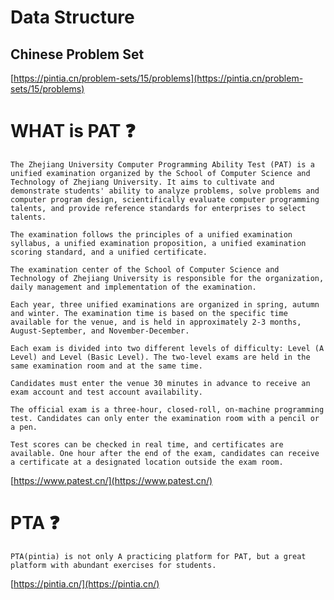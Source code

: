 Data Structure
====
Chinese Problem Set
----
[https://pintia.cn/problem-sets/15/problems](https://pintia.cn/problem-sets/15/problems)<br />

#  WHAT is  PAT ❓
  
    The Zhejiang University Computer Programming Ability Test (PAT) is a unified examination organized by the School of Computer Science and Technology of Zhejiang University. It aims to cultivate and demonstrate students' ability to analyze problems, solve problems and computer program design, scientifically evaluate computer programming talents, and provide reference standards for enterprises to select talents.

    The examination follows the principles of a unified examination syllabus, a unified examination proposition, a unified examination scoring standard, and a unified certificate.

    The examination center of the School of Computer Science and Technology of Zhejiang University is responsible for the organization, daily management and implementation of the examination.

    Each year, three unified examinations are organized in spring, autumn and winter. The examination time is based on the specific time available for the venue, and is held in approximately 2-3 months, August-September, and November-December.

    Each exam is divided into two different levels of difficulty: Level (A Level) and Level (Basic Level). The two-level exams are held in the same examination room and at the same time.

    Candidates must enter the venue 30 minutes in advance to receive an exam account and test account availability.

    The official exam is a three-hour, closed-roll, on-machine programming test. Candidates can only enter the examination room with a pencil or a pen.

    Test scores can be checked in real time, and certificates are available. One hour after the end of the exam, candidates can receive a certificate at a designated location outside the exam room.
[https://www.patest.cn/](https://www.patest.cn/)<br />


#   PTA ❓
    PTA(pintia) is not only A practicing platform for PAT, but a great platform with abundant exercises for students.
[https://pintia.cn/](https://pintia.cn/)<br/>